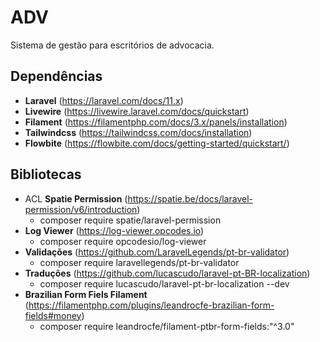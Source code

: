 # ADV

Sistema de gestão para escritórios de advocacia.

## Dependências
- **Laravel** (https://laravel.com/docs/11.x)
- **Livewire** (https://livewire.laravel.com/docs/quickstart)
- **Filament** (https://filamentphp.com/docs/3.x/panels/installation)
- **Tailwindcss** (https://tailwindcss.com/docs/installation)
- **Flowbite** (https://flowbite.com/docs/getting-started/quickstart/)

## Bibliotecas
- ACL **Spatie Permission** (https://spatie.be/docs/laravel-permission/v6/introduction)
    -  composer require spatie/laravel-permission
- **Log Viewer** (https://log-viewer.opcodes.io)
    - composer require opcodesio/log-viewer
- **Validações** (https://github.com/LaravelLegends/pt-br-validator)
    - composer require laravellegends/pt-br-validator
- **Traduções** (https://github.com/lucascudo/laravel-pt-BR-localization)
    - composer require lucascudo/laravel-pt-br-localization --dev
- **Brazilian Form Fiels Filament** (https://filamentphp.com/plugins/leandrocfe-brazilian-form-fields#money)
    - composer require leandrocfe/filament-ptbr-form-fields:"^3.0"
